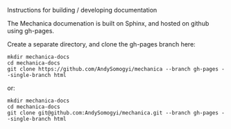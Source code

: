 Instructions for building / developing documentation

The Mechanica documenation is built on Sphinx, and hosted on github using gh-pages. 

Create a separate directory, and clone the gh-pages branch here:

```shell
mkdir mechanica-docs
cd mechanica-docs
git clone https://github.com/AndySomogyi/mechanica --branch gh-pages --single-branch html
```

or:

```shell
mkdir mechanica-docs
cd mechanica-docs
git clone git@github.com:AndySomogyi/mechanica.git --branch gh-pages --single-branch html
```



